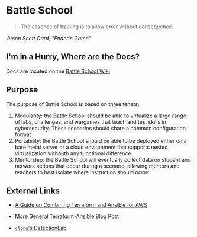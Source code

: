 # Battle School
> The essence of training is to allow error without consequence. 

*Orson Scott Card, "Ender's Game"*

## I'm in a Hurry, Where are the Docs?
Docs are located on the [Battle School Wiki](https://github.com/stars-n-stripes/battleSchool/wiki)

## Purpose
The purpose of Battle School is based on three tenets:
1. Modularity: the Battle School should be able to virtualize a large range of labs, challenges, and wargames that teach and test skills in cybersecurity. These scenarios should share a common configuration format
2. Portability: the Battle School should be able to be deployed either on a bare metal server or a cloud environment that supports nested virtualization withouth any functional difference
3. Mentorship: the Battle School will eventually collect data on student and network actions that occur during a scenario, allowing mentors and teachers to best isolate where instruction should occur


## External Links

+ [A Guide on Combining Terraform and Ansible for AWS](https://github.com/ernesen/Terraform-Ansible)

+ [More General Terraform-Ansible Blog Post](https://alex.dzyoba.com/blog/terraform-ansible/)

+ [`clong`'s DetectionLab](https://github.com/clong/DetectionLab)


